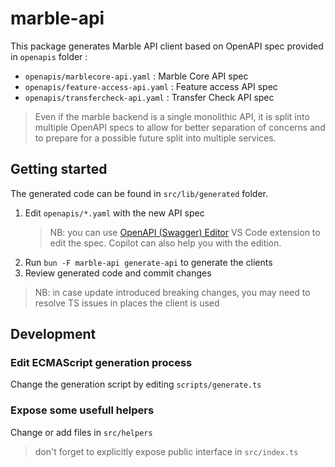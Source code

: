# marble-api

This package generates Marble API client based on OpenAPI spec provided in `openapis` folder :

- `openapis/marblecore-api.yaml` : Marble Core API spec
- `openapis/feature-access-api.yaml` : Feature access API spec
- `openapis/transfercheck-api.yaml` : Transfer Check API spec

> Even if the marble backend is a single monolithic API, it is split into multiple OpenAPI specs to allow for better separation of concerns and to prepare for a possible future split into multiple services.

## Getting started

The generated code can be found in `src/lib/generated` folder.

1. Edit `openapis/*.yaml` with the new API spec
   > NB: you can use [OpenAPI (Swagger) Editor](https://marketplace.visualstudio.com/items?itemName=42Crunch.vscode-openapi) VS Code extension to edit the spec. Copilot can also help you with the edition.
2. Run `bun -F marble-api generate-api` to generate the clients
3. Review generated code and commit changes

> NB: in case update introduced breaking changes, you may need to resolve TS issues in places the client is used

## Development

### Edit ECMAScript generation process

Change the generation script by editing `scripts/generate.ts`

### Expose some usefull helpers

Change or add files in `src/helpers`

> don't forget to explicitly expose public interface in `src/index.ts`
